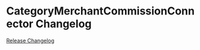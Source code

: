 # CategoryMerchantCommissionConnector Changelog

[Release Changelog](https://github.com/spryker/category-merchant-commission-connector/releases)

